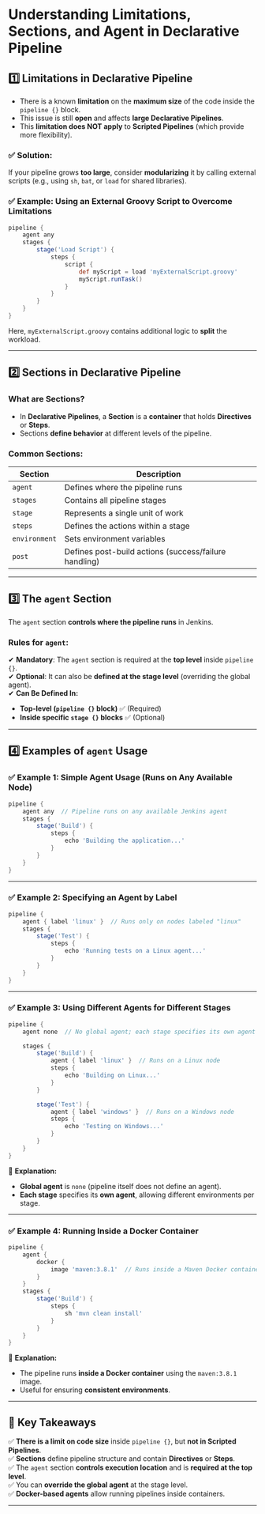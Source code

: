 # Understanding Limitations, Sections, and Agent in Declarative Pipeline

## 1️⃣ Limitations in Declarative Pipeline
- There is a known **limitation** on the **maximum size** of the code inside the `pipeline {}` block.
- This issue is still **open** and affects **large Declarative Pipelines**.
- This **limitation does NOT apply** to **Scripted Pipelines** (which provide more flexibility).

### ✅ Solution:
If your pipeline grows **too large**, consider **modularizing** it by calling external scripts (e.g., using `sh`, `bat`, or `load` for shared libraries).

### ✅ Example: Using an External Groovy Script to Overcome Limitations
```groovy
pipeline {
    agent any
    stages {
        stage('Load Script') {
            steps {
                script {
                    def myScript = load 'myExternalScript.groovy'
                    myScript.runTask()
                }
            }
        }
    }
}
```
Here, `myExternalScript.groovy` contains additional logic to **split** the workload.

---

## 2️⃣ Sections in Declarative Pipeline
### **What are Sections?**
- In **Declarative Pipelines**, a **Section** is a **container** that holds **Directives** or **Steps**.
- Sections **define behavior** at different levels of the pipeline.

### **Common Sections:**
| Section      | Description                                      |
|-------------|--------------------------------------------------|
| `agent`     | Defines where the pipeline runs                 |
| `stages`    | Contains all pipeline stages                    |
| `stage`     | Represents a single unit of work                |
| `steps`     | Defines the actions within a stage              |
| `environment` | Sets environment variables                   |
| `post`      | Defines post-build actions (success/failure handling) |

---

## 3️⃣ The `agent` Section
The `agent` section **controls where the pipeline runs** in Jenkins.

### **Rules for `agent`:**
✔ **Mandatory**: The `agent` section is required at the **top level** inside `pipeline {}`.  
✔ **Optional**: It can also be **defined at the stage level** (overriding the global agent).  
✔ **Can Be Defined In:**  
   - **Top-level (`pipeline {}` block)** ✅ (Required)  
   - **Inside specific `stage {}` blocks** ✅ (Optional)

---

## 4️⃣ Examples of `agent` Usage

### ✅ **Example 1: Simple Agent Usage (Runs on Any Available Node)**
```groovy
pipeline {
    agent any  // Pipeline runs on any available Jenkins agent
    stages {
        stage('Build') {
            steps {
                echo 'Building the application...'
            }
        }
    }
}
```

---

### ✅ **Example 2: Specifying an Agent by Label**
```groovy
pipeline {
    agent { label 'linux' }  // Runs only on nodes labeled "linux"
    stages {
        stage('Test') {
            steps {
                echo 'Running tests on a Linux agent...'
            }
        }
    }
}
```

---

### ✅ **Example 3: Using Different Agents for Different Stages**
```groovy
pipeline {
    agent none  // No global agent; each stage specifies its own agent

    stages {
        stage('Build') {
            agent { label 'linux' }  // Runs on a Linux node
            steps {
                echo 'Building on Linux...'
            }
        }

        stage('Test') {
            agent { label 'windows' }  // Runs on a Windows node
            steps {
                echo 'Testing on Windows...'
            }
        }
    }
}
```

🔹 **Explanation:**  
- **Global agent** is `none` (pipeline itself does not define an agent).  
- **Each stage** specifies its **own agent**, allowing different environments per stage.

---

### ✅ **Example 4: Running Inside a Docker Container**
```groovy
pipeline {
    agent {
        docker {
            image 'maven:3.8.1'  // Runs inside a Maven Docker container
        }
    }
    stages {
        stage('Build') {
            steps {
                sh 'mvn clean install'
            }
        }
    }
}
```
🔹 **Explanation:**  
- The pipeline runs **inside a Docker container** using the `maven:3.8.1` image.  
- Useful for ensuring **consistent environments**.

---

## 🔑 **Key Takeaways**
✅ **There is a limit on code size** inside `pipeline {}`, but **not in Scripted Pipelines**.  
✅ **Sections** define pipeline structure and contain **Directives** or **Steps**.  
✅ The `agent` section **controls execution location** and is **required at the top level**.  
✅ You can **override the global agent** at the stage level.  
✅ **Docker-based agents** allow running pipelines inside containers.  

---

